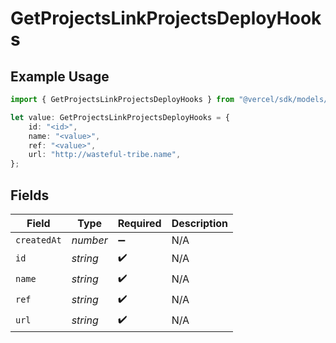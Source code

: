 # GetProjectsLinkProjectsDeployHooks

## Example Usage

```typescript
import { GetProjectsLinkProjectsDeployHooks } from "@vercel/sdk/models/operations";

let value: GetProjectsLinkProjectsDeployHooks = {
    id: "<id>",
    name: "<value>",
    ref: "<value>",
    url: "http://wasteful-tribe.name",
};
```

## Fields

| Field              | Type               | Required           | Description        |
| ------------------ | ------------------ | ------------------ | ------------------ |
| `createdAt`        | *number*           | :heavy_minus_sign: | N/A                |
| `id`               | *string*           | :heavy_check_mark: | N/A                |
| `name`             | *string*           | :heavy_check_mark: | N/A                |
| `ref`              | *string*           | :heavy_check_mark: | N/A                |
| `url`              | *string*           | :heavy_check_mark: | N/A                |